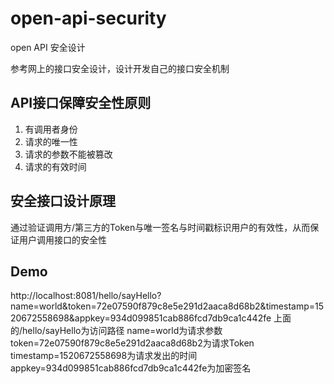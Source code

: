 # open-api-security
open API 安全设计

参考网上的接口安全设计，设计开发自己的接口安全机制

## API接口保障安全性原则
1. 有调用者身份
2. 请求的唯一性
3. 请求的参数不能被篡改
4. 请求的有效时间

## 安全接口设计原理
通过验证调用方/第三方的Token与唯一签名与时间戳标识用户的有效性，从而保证用户调用接口的安全性

## Demo
http://localhost:8081/hello/sayHello?name=world&token=72e07590f879c8e5e291d2aaca8d68b2&timestamp=1520672558698&appkey=934d099851cab886fcd7db9ca1c442fe
上面的/hello/sayHello为访问路径
name=world为请求参数
token=72e07590f879c8e5e291d2aaca8d68b2为请求Token
timestamp=1520672558698为请求发出的时间
appkey=934d099851cab886fcd7db9ca1c442fe为加密签名








